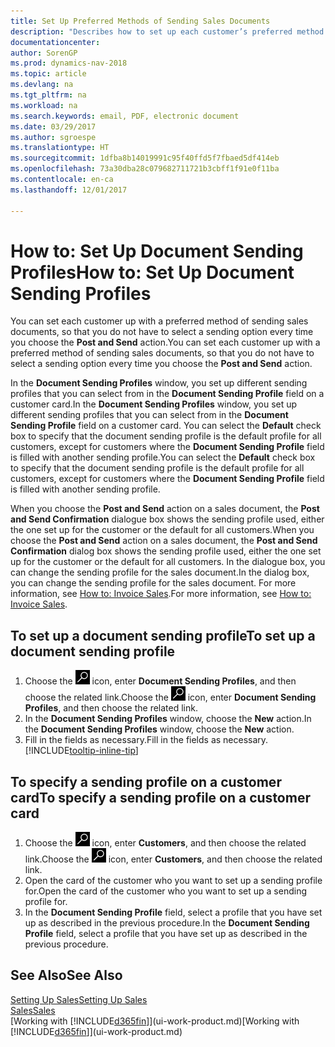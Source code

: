 ```yaml
---
title: Set Up Preferred Methods of Sending Sales Documents
description: "Describes how to set up each customer’s preferred method of sending sales documents, for example, email, PDF, electronic document, and so on."
documentationcenter: 
author: SorenGP
ms.prod: dynamics-nav-2018
ms.topic: article
ms.devlang: na
ms.tgt_pltfrm: na
ms.workload: na
ms.search.keywords: email, PDF, electronic document
ms.date: 03/29/2017
ms.author: sgroespe
ms.translationtype: HT
ms.sourcegitcommit: 1dfba8b14019991c95f40ffd5f7fbaed5df414eb
ms.openlocfilehash: 73a30dba28c079682711721b3cbff1f91e0f11ba
ms.contentlocale: en-ca
ms.lasthandoff: 12/01/2017

---
```

# <a name="how-to-set-up-document-sending-profiles"></a><span data-ttu-id="1eb76-103">How to: Set Up Document Sending Profiles</span><span class="sxs-lookup"><span data-stu-id="1eb76-103">How to: Set Up Document Sending Profiles</span></span>
<span data-ttu-id="1eb76-104">You can set each customer up with a preferred method of sending sales documents, so that you do not have to select a sending option every time you choose the **Post and Send** action.</span><span class="sxs-lookup"><span data-stu-id="1eb76-104">You can set each customer up with a preferred method of sending sales documents, so that you do not have to select a sending option every time you choose the **Post and Send** action.</span></span>

<span data-ttu-id="1eb76-105">In the **Document Sending Profiles** window, you set up different sending profiles that you can select from in the **Document Sending Profile** field on a customer card.</span><span class="sxs-lookup"><span data-stu-id="1eb76-105">In the **Document Sending Profiles** window, you set up different sending profiles that you can select from in the **Document Sending Profile** field on a customer card.</span></span> <span data-ttu-id="1eb76-106">You can select the **Default** check box to specify that the document sending profile is the default profile for all customers, except for customers where the **Document Sending Profile** field is filled with another sending profile.</span><span class="sxs-lookup"><span data-stu-id="1eb76-106">You can select the **Default** check box to specify that the document sending profile is the default profile for all customers, except for customers where the **Document Sending Profile** field is filled with another sending profile.</span></span>

<span data-ttu-id="1eb76-107">When you choose the **Post and Send** action on a sales document, the **Post and Send Confirmation** dialogue box shows the sending profile used, either the one set up for the customer or the default for all customers.</span><span class="sxs-lookup"><span data-stu-id="1eb76-107">When you choose the **Post and Send** action on a sales document, the **Post and Send Confirmation** dialog box shows the sending profile used, either the one set up for the customer or the default for all customers.</span></span> <span data-ttu-id="1eb76-108">In the dialogue box, you can change the sending profile for the sales document.</span><span class="sxs-lookup"><span data-stu-id="1eb76-108">In the dialog box, you can change the sending profile for the sales document.</span></span> <span data-ttu-id="1eb76-109">For more information, see [How to: Invoice Sales](sales-how-invoice-sales.md).</span><span class="sxs-lookup"><span data-stu-id="1eb76-109">For more information, see [How to: Invoice Sales](sales-how-invoice-sales.md).</span></span>

## <a name="to-set-up-a-document-sending-profile"></a><span data-ttu-id="1eb76-110">To set up a document sending profile</span><span class="sxs-lookup"><span data-stu-id="1eb76-110">To set up a document sending profile</span></span>
1. <span data-ttu-id="1eb76-111">Choose the ![Search for Page or Report](media/ui-search/search_small.png "Search for Page or Report icon") icon, enter **Document Sending Profiles**, and then choose the related link.</span><span class="sxs-lookup"><span data-stu-id="1eb76-111">Choose the ![Search for Page or Report](media/ui-search/search_small.png "Search for Page or Report icon") icon, enter **Document Sending Profiles**, and then choose the related link.</span></span>
2. <span data-ttu-id="1eb76-112">In the **Document Sending Profiles** window, choose the **New** action.</span><span class="sxs-lookup"><span data-stu-id="1eb76-112">In the **Document Sending Profiles** window, choose the **New** action.</span></span>
3. <span data-ttu-id="1eb76-113">Fill in the fields as necessary.</span><span class="sxs-lookup"><span data-stu-id="1eb76-113">Fill in the fields as necessary.</span></span> [!INCLUDE[tooltip-inline-tip](includes/tooltip-inline-tip_md.md)]

## <a name="to-specify-a-sending-profile-on-a-customer-card"></a><span data-ttu-id="1eb76-114">To specify a sending profile on a customer card</span><span class="sxs-lookup"><span data-stu-id="1eb76-114">To specify a sending profile on a customer card</span></span>
1. <span data-ttu-id="1eb76-115">Choose the ![Search for Page or Report](media/ui-search/search_small.png "Search for Page or Report icon") icon, enter **Customers**, and then choose the related link.</span><span class="sxs-lookup"><span data-stu-id="1eb76-115">Choose the ![Search for Page or Report](media/ui-search/search_small.png "Search for Page or Report icon") icon, enter **Customers**, and then choose the related link.</span></span>
2. <span data-ttu-id="1eb76-116">Open the card of the customer who you want to set up a sending profile for.</span><span class="sxs-lookup"><span data-stu-id="1eb76-116">Open the card of the customer who you want to set up a sending profile for.</span></span>
3. <span data-ttu-id="1eb76-117">In the **Document Sending Profile** field, select a profile that you have set up as described in the previous procedure.</span><span class="sxs-lookup"><span data-stu-id="1eb76-117">In the **Document Sending Profile** field, select a profile that you have set up as described in the previous procedure.</span></span>

## <a name="see-also"></a><span data-ttu-id="1eb76-118">See Also</span><span class="sxs-lookup"><span data-stu-id="1eb76-118">See Also</span></span>
[<span data-ttu-id="1eb76-119">Setting Up Sales</span><span class="sxs-lookup"><span data-stu-id="1eb76-119">Setting Up Sales</span></span>](sales-setup-sales.md)  
[<span data-ttu-id="1eb76-120">Sales</span><span class="sxs-lookup"><span data-stu-id="1eb76-120">Sales</span></span>](sales-manage-sales.md)  
<span data-ttu-id="1eb76-121">[Working with [!INCLUDE[d365fin](includes/d365fin_md.md)]](ui-work-product.md)</span><span class="sxs-lookup"><span data-stu-id="1eb76-121">[Working with [!INCLUDE[d365fin](includes/d365fin_md.md)]](ui-work-product.md)</span></span>

